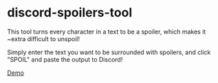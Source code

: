 # discord-spoilers-tool
This tool turns every character in a text to be a spoiler, which makes it ~extra difficult to unspoil!

Simply enter the text you want to be surrounded with spoilers, and click "SPOIL" and paste the output to Discord!

[Demo](https://radioactivepotato.github.io/discord-spoilers-tool)
